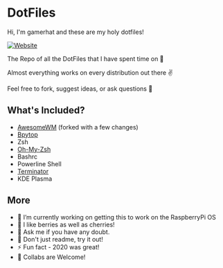 # DotFiles

Hi, I'm gamerhat and these are my holy dotfiles! 

[![Website](https://img.shields.io/badge/gamerhat-ArchLinux-blue?style=flat-square)](https://Linux.org)


The Repo of all the DotFiles that I have spent time on 🎲 

Almost everything works on every distribution out there ✌

Feel free to fork, suggest ideas, or ask questions 👀


## What's Included?
- [AwesomeWM](https://gitlab.com/dwt1/dotfiles/-/tree/master/.config/awesome) (forked with a few changes)
- [Bpytop](https://github.com/aristocratos/bpytop)
- Zsh
- [Oh-My-Zsh](https://github.com/ohmyzsh/ohmyzsh)
- Bashrc
- Powerline Shell
- [Terminator](https://github.com/gnome-terminator/terminator)
- KDE Plasma

## More
- 🔭 I’m currently working on getting this to work on the RaspberryPi OS
- 🌱 I like berries as well as cherries!
- 💬 Ask me if you have any doubt.
- 🥅 Don't just readme, try it out!
- ⚡ Fun fact - 2020 was great!
- 👯 Collabs are Welcome!

